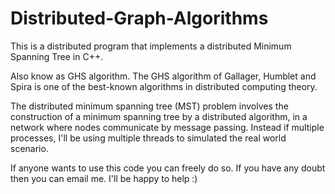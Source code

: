 Distributed-Graph-Algorithms
============================

This is a distributed program that implements a distributed Minimum Spanning Tree in C++.

Also know as GHS algorithm. The GHS algorithm of Gallager, Humblet and Spira is one of the best-known algorithms in distributed computing theory.

The distributed minimum spanning tree (MST) problem involves the construction of a minimum spanning tree by a distributed algorithm, in a network where nodes communicate by message passing. Instead if multiple processes, I'll be using multiple threads to simulated the real world scenario.

If anyone wants to use this code you can freely do so. If you have any doubt then you can email me. I'll be happy to help :)

